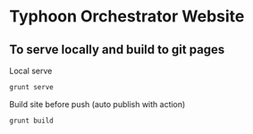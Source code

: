 # Typhoon Orchestrator Website


## To serve locally and build to git pages

Local serve

```bash
grunt serve
```

Build site before push (auto publish with action)

```bash
grunt build
```
